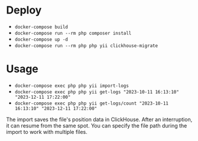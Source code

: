 # Deploy

- `docker-compose build`
- `docker-compose run --rm php composer install`
- `docker-compose up -d`
- `docker-compose run --rm php php yii clickhouse-migrate`

# Usage

- `docker-compose exec php php yii import-logs`
- `docker-compose exec php php yii get-logs "2023-10-11 16:13:10" "2023-12-11 17:22:00"`
- `docker-compose exec php php yii get-logs/count "2023-10-11 16:13:10" "2023-12-11 17:22:00"`

The import saves the file's position data in ClickHouse. After an interruption, it can resume from the same spot.
You can specify the file path during the import to work with multiple files.